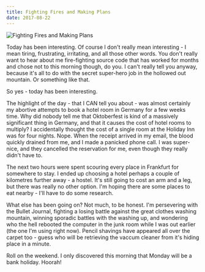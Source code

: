 ```yaml
---
title: Fighting Fires and Making Plans
date: 2017-08-22
---
```


![Fighting Fires and Making Plans](https://source.unsplash.com/-m88z7ily-w/1600x900)

Today has been interesting. Of course I don't really mean interesting - I mean tiring, frustrating, irritating, and all those other words. You don't really want to hear about me fire-fighting source code that has worked for months and chose not to this morning though, do you. I can't really tell you anyway, because it's all to do with the secret super-hero job in the hollowed out mountain. Or something like that.

So yes - today has been interesting.

The highlight of the day - that I CAN tell you about - was almost certainly my abortive attempts to book a hotel room in Germany for a few weeks time. Why did nobody tell me that Oktoberfest is kind of a massively significant thing in Germany, and that it causes the cost of hotel rooms to multiply? I accidentally thought the cost of a single room at the Holiday Inn was for four nights. Nope. When the receipt arrived in my email, the blood quickly drained from me, and I made a panicked phone call. I was super-nice, and they cancelled the reservation for me, even though they really didn't have to.

The next two hours were spent scouring every place in Frankfurt for somewhere to stay. I ended up choosing a hotel perhaps a couple of kilometres further away - a hostel. It's still going to cost an arm and a leg, but there was really no other option. I'm hoping there are some places to eat nearby - I'll have to do some research.

What else has been going on? Not much, to be honest. I'm persevering with the Bullet Journal, fighting a losing battle against the great clothes washing mountain, winning sporadic battles with the washing up, and wondering who the hell rebooted the computer in the junk room while I was out earlier (the one I'm using right now). Pencil shavings have appeared all over the carpet too - guess who will be retrieving the vaccum cleaner from it's hiding place in a minute.

Roll on the weekend. I only discovered this morning that Monday will be a bank holiday. Hoorah!